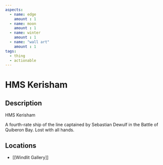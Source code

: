 ```yaml
---
aspects: 
  - name: edge
    amount : 1
  - name: moon
    amount : 1
  - name: winter
    amount : 1
  - name: "wall art"
    amount : 1
tags:
  - thing
  - actionable
---
```


# HMS Kerisham

## Description
HMS Kerisham

A fourth-rate ship of the line captained by Sebastian Dewulf in the Battle of Quiberon Bay. Lost with all hands.
## Locations
- [[Windlit Gallery]]